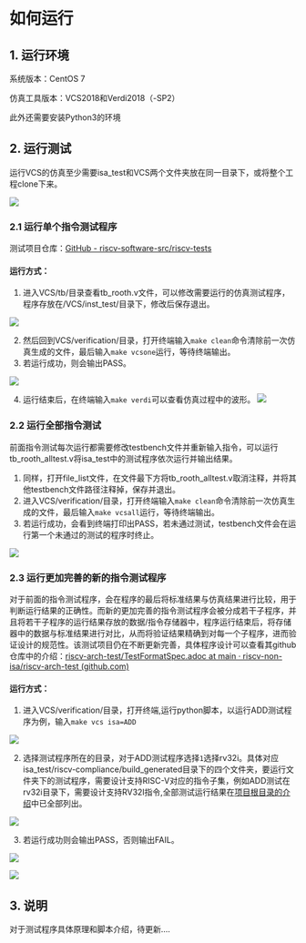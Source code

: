 # 如何运行

## 1. 运行环境

系统版本：CentOS 7

仿真工具版本：VCS2018和Verdi2018（-SP2）

此外还需要安装Python3的环境

## 2. 运行测试

运行VCS的仿真至少需要isa_test和VCS两个文件夹放在同一目录下，或将整个工程clone下来。

![](https://gitee.com/havocsite/rooth/raw/master/images/1677415752558.jpg)

### 2.1 运行单个指令测试程序

测试项目仓库：[GitHub - riscv-software-src/riscv-tests](https://github.com/riscv-software-src/riscv-tests)

#### 运行方式：

1. 进入VCS/tb/目录查看tb_rooth.v文件，可以修改需要运行的仿真测试程序，程序存放在/VCS/inst_test/目录下，修改后保存退出。

![](https://gitee.com/havocsite/rooth/raw/master/images/1677416694773.jpg)

2.  然后回到VCS/verification/目录，打开终端输入`make clean`命令清除前一次仿真生成的文件，最后输入`make vcsone`运行，等待终端输出。
3.  若运行成功，则会输出PASS。

![](https://gitee.com/havocsite/rooth/raw/master/images/1677417129440.jpg)

4. 运行结束后，在终端输入`make verdi`可以查看仿真过程中的波形。
![](https://gitee.com/havocsite/rooth/raw/master/images/IC_EDA-2023-02-26-21-17-49.png)
### 2.2 运行全部指令测试

前面指令测试每次运行都需要修改testbench文件并重新输入指令，可以运行tb_rooth_alltest.v将isa_test中的测试程序依次运行并输出结果。

1. 同样，打开file_list文件，在文件最下方将tb_rooth_alltest.v取消注释，并将其他testbench文件路径注释掉，保存并退出。
2. 进入VCS/verification/目录，打开终端输入`make clean`命令清除前一次仿真生成的文件，最后输入`make vcsall`运行，等待终端输出。
3. 若运行成功，会看到终端打印出PASS，若未通过测试，testbench文件会在运行第一个未通过的测试的程序时终止。

![](https://gitee.com/havocsite/rooth/raw/master/images/1677417965825.jpg)

### 2.3 运行更加完善的新的指令测试程序

对于前面的指令测试程序，会在程序的最后将标准结果与仿真结果进行比较，用于判断运行结果的正确性。而新的更加完善的指令测试程序会被分成若干子程序，并且将若干子程序的运行结果存放的数据/指令存储器中，程序运行结束后，将存储器中的数据与标准结果进行对比，从而将验证结果精确到对每一个子程序，进而验证设计的规范性。该测试项目仍在不断更新完善，具体程序设计可以查看其github仓库中的介绍：[riscv-arch-test/TestFormatSpec.adoc at main · riscv-non-isa/riscv-arch-test (github.com)](https://github.com/riscv-non-isa/riscv-arch-test/blob/main/spec/TestFormatSpec.adoc)

#### 运行方式：

1. 进入VCS/verification/目录，打开终端,运行python脚本，以运行ADD测试程序为例，输入`make vcs isa=ADD`

![](https://gitee.com/havocsite/rooth/raw/master/images/1677418988813.jpg)

2. 选择测试程序所在的目录，对于ADD测试程序选择`1`选择rv32i。具体对应isa_test/riscv-compliance/build_generated目录下的四个文件夹，要运行文件夹下的测试程序，需要设计支持RISC-V对应的指令子集，例如ADD测试在rv32i目录下，需要设计支持RV32I指令,全部测试运行结果在[项目根目录的介绍](https://gitee.com/havocsite/rooth#指令兼容性测试结果)中已全部列出。

![](https://gitee.com/havocsite/rooth/raw/master/images/1677419298059.jpg)

3. 若运行成功则会输出PASS，否则输出FAIL。

![](https://gitee.com/havocsite/rooth/raw/master/images/1677419494275.jpg)

![](https://gitee.com/havocsite/rooth/raw/master/images/1677419734696.jpg)

## 3. 说明

对于测试程序具体原理和脚本介绍，待更新....